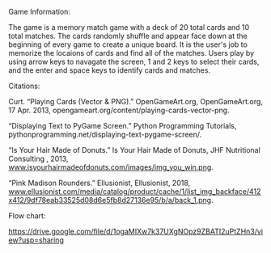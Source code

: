 Game Information:

The game is a memory match game with a deck of 20 total cards and 10 total matches.
The cards randomly shuffle and appear face down at the beginning of every game to create a unique board.
It is the user's job to memorize the locaions of cards and find all of the matches.
Users play by using arrow keys to navagate the screen, 1 and 2 keys to select their cards,
and the enter and space keys to identify cards and matches.


Citations:

Curt. “Playing Cards (Vector & PNG).” OpenGameArt.org, OpenGameArt.org, 17 Apr. 2013,
    opengameart.org/content/playing-cards-vector-png.

“Displaying Text to PyGame Screen.” Python Programming Tutorials,
    pythonprogramming.net/displaying-text-pygame-screen/.

“Is Your Hair Made of Donuts.” Is Your Hair Made of Donuts, JHF Nutritional Consulting , 2013,
    www.isyourhairmadeofdonuts.com/images/img_you_win.png.

“Pink Madison Rounders.” Ellusionist, Ellusionist, 2018,
    www.ellusionist.com/media/catalog/product/cache/1/list_img_backface/412x412/9df78eab33525d08d6e5fb8d27136e95/b/a/back_1.png.



Flow chart:

https://drive.google.com/file/d/1ogaMIXw7k37UXgNOpz9ZBATI2uPtZHn3/view?usp=sharing